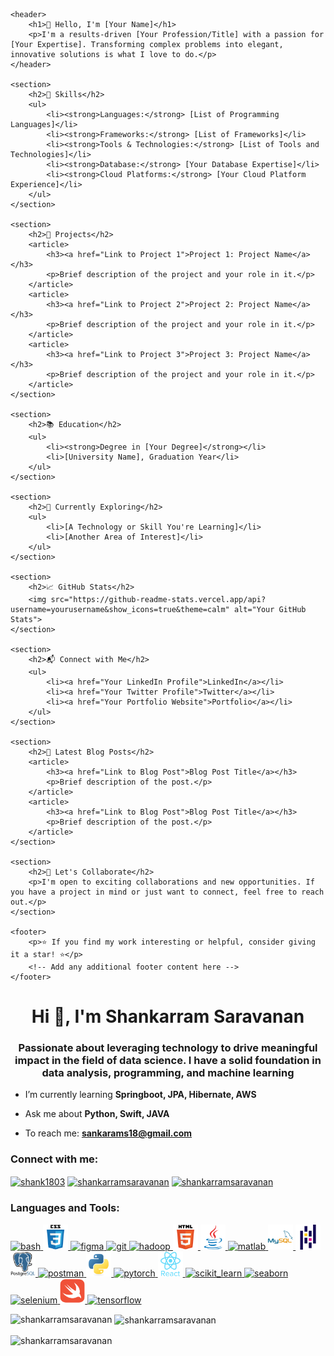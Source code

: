 

    <header>
        <h1>👋 Hello, I'm [Your Name]</h1>
        <p>I'm a results-driven [Your Profession/Title] with a passion for [Your Expertise]. Transforming complex problems into elegant, innovative solutions is what I love to do.</p>
    </header>

    <section>
        <h2>🚀 Skills</h2>
        <ul>
            <li><strong>Languages:</strong> [List of Programming Languages]</li>
            <li><strong>Frameworks:</strong> [List of Frameworks]</li>
            <li><strong>Tools & Technologies:</strong> [List of Tools and Technologies]</li>
            <li><strong>Database:</strong> [Your Database Expertise]</li>
            <li><strong>Cloud Platforms:</strong> [Your Cloud Platform Experience]</li>
        </ul>
    </section>

    <section>
        <h2>🌟 Projects</h2>
        <article>
            <h3><a href="Link to Project 1">Project 1: Project Name</a></h3>
            <p>Brief description of the project and your role in it.</p>
        </article>
        <article>
            <h3><a href="Link to Project 2">Project 2: Project Name</a></h3>
            <p>Brief description of the project and your role in it.</p>
        </article>
        <article>
            <h3><a href="Link to Project 3">Project 3: Project Name</a></h3>
            <p>Brief description of the project and your role in it.</p>
        </article>
    </section>

    <section>
        <h2>📚 Education</h2>
        <ul>
            <li><strong>Degree in [Your Degree]</strong></li>
            <li>[University Name], Graduation Year</li>
        </ul>
    </section>

    <section>
        <h2>🌱 Currently Exploring</h2>
        <ul>
            <li>[A Technology or Skill You're Learning]</li>
            <li>[Another Area of Interest]</li>
        </ul>
    </section>

    <section>
        <h2>📈 GitHub Stats</h2>
        <img src="https://github-readme-stats.vercel.app/api?username=yourusername&show_icons=true&theme=calm" alt="Your GitHub Stats">
    </section>

    <section>
        <h2>📬 Connect with Me</h2>
        <ul>
            <li><a href="Your LinkedIn Profile">LinkedIn</a></li>
            <li><a href="Your Twitter Profile">Twitter</a></li>
            <li><a href="Your Portfolio Website">Portfolio</a></li>
        </ul>
    </section>

    <section>
        <h2>📝 Latest Blog Posts</h2>
        <article>
            <h3><a href="Link to Blog Post">Blog Post Title</a></h3>
            <p>Brief description of the post.</p>
        </article>
        <article>
            <h3><a href="Link to Blog Post">Blog Post Title</a></h3>
            <p>Brief description of the post.</p>
        </article>
    </section>

    <section>
        <h2>🤝 Let's Collaborate</h2>
        <p>I'm open to exciting collaborations and new opportunities. If you have a project in mind or just want to connect, feel free to reach out.</p>
    </section>

    <footer>
        <p>⭐️ If you find my work interesting or helpful, consider giving it a star! ⭐️</p>
        <!-- Add any additional footer content here -->
    </footer>
<h1 align="center">Hi 👋, I'm Shankarram Saravanan</h1>
<h3 align="center"> Passionate about leveraging technology to drive meaningful impact in the field of data science. I have a solid foundation in data analysis, programming, and machine learning</h3>


- I’m currently learning **Springboot, JPA, Hibernate, AWS**

- Ask me about **Python, Swift, JAVA**

- To reach me: **sankarams18@gmail.com**

<h3 align="left">Connect with me:</h3>
<p align="left">
<a href="https://twitter.com/Shank1803" target="blank"><img align="center" src="https://raw.githubusercontent.com/rahuldkjain/github-profile-readme-generator/master/src/images/icons/Social/twitter.svg" alt="shank1803" height="30" width="40" /></a>
<a href="https://www.linkedin.com/in/shankarram-saravanan-03156b1aa/" target="blank"><img align="center" src="https://raw.githubusercontent.com/rahuldkjain/github-profile-readme-generator/master/src/images/icons/Social/linked-in-alt.svg" alt="shankarramsaravanan" height="30" width="40" /></a>
<a href="https://leetcode.com/ShankarRam_Saravanan/" target="blank"><img align="center" src="https://cdn.iconscout.com/icon/free/png-256/free-leetcode-3628885-3030025.png?f=webp&w=256" alt="shankarramsaravanan" height="30" width="40" /></a>

  


</p>

<h3 align="left">Languages and Tools:</h3>
<p align="left"> <a href="https://www.gnu.org/software/bash/" target="_blank" rel="noreferrer"> <img src="https://www.vectorlogo.zone/logos/gnu_bash/gnu_bash-icon.svg" alt="bash" width="40" height="40"/> </a> <a href="https://www.w3schools.com/css/" target="_blank" rel="noreferrer"> <img src="https://raw.githubusercontent.com/devicons/devicon/master/icons/css3/css3-original-wordmark.svg" alt="css3" width="40" height="40"/> </a> <a href="https://www.figma.com/" target="_blank" rel="noreferrer"> <img src="https://www.vectorlogo.zone/logos/figma/figma-icon.svg" alt="figma" width="40" height="40"/> </a> <a href="https://git-scm.com/" target="_blank" rel="noreferrer"> <img src="https://www.vectorlogo.zone/logos/git-scm/git-scm-icon.svg" alt="git" width="40" height="40"/> </a> <a href="https://hadoop.apache.org/" target="_blank" rel="noreferrer"> <img src="https://www.vectorlogo.zone/logos/apache_hadoop/apache_hadoop-icon.svg" alt="hadoop" width="40" height="40"/> </a> <a href="https://www.w3.org/html/" target="_blank" rel="noreferrer"> <img src="https://raw.githubusercontent.com/devicons/devicon/master/icons/html5/html5-original-wordmark.svg" alt="html5" width="40" height="40"/> </a> <a href="https://www.java.com" target="_blank" rel="noreferrer"> <img src="https://raw.githubusercontent.com/devicons/devicon/master/icons/java/java-original.svg" alt="java" width="40" height="40"/> </a> <a href="https://www.mathworks.com/" target="_blank" rel="noreferrer"> <img src="https://upload.wikimedia.org/wikipedia/commons/2/21/Matlab_Logo.png" alt="matlab" width="40" height="40"/> </a> <a href="https://www.mysql.com/" target="_blank" rel="noreferrer"> <img src="https://raw.githubusercontent.com/devicons/devicon/master/icons/mysql/mysql-original-wordmark.svg" alt="mysql" width="40" height="40"/> </a> <a href="https://pandas.pydata.org/" target="_blank" rel="noreferrer"> <img src="https://raw.githubusercontent.com/devicons/devicon/2ae2a900d2f041da66e950e4d48052658d850630/icons/pandas/pandas-original.svg" alt="pandas" width="40" height="40"/> </a> <a href="https://www.postgresql.org" target="_blank" rel="noreferrer"> <img src="https://raw.githubusercontent.com/devicons/devicon/master/icons/postgresql/postgresql-original-wordmark.svg" alt="postgresql" width="40" height="40"/> </a> <a href="https://postman.com" target="_blank" rel="noreferrer"> <img src="https://www.vectorlogo.zone/logos/getpostman/getpostman-icon.svg" alt="postman" width="40" height="40"/> </a> <a href="https://www.python.org" target="_blank" rel="noreferrer"> <img src="https://raw.githubusercontent.com/devicons/devicon/master/icons/python/python-original.svg" alt="python" width="40" height="40"/> </a> <a href="https://pytorch.org/" target="_blank" rel="noreferrer"> <img src="https://www.vectorlogo.zone/logos/pytorch/pytorch-icon.svg" alt="pytorch" width="40" height="40"/> </a> <a href="https://reactjs.org/" target="_blank" rel="noreferrer"> <img src="https://raw.githubusercontent.com/devicons/devicon/master/icons/react/react-original-wordmark.svg" alt="react" width="40" height="40"/> </a> <a href="https://scikit-learn.org/" target="_blank" rel="noreferrer"> <img src="https://upload.wikimedia.org/wikipedia/commons/0/05/Scikit_learn_logo_small.svg" alt="scikit_learn" width="40" height="40"/> </a> <a href="https://seaborn.pydata.org/" target="_blank" rel="noreferrer"> <img src="https://seaborn.pydata.org/_images/logo-mark-lightbg.svg" alt="seaborn" width="40" height="40"/> </a> <a href="https://www.selenium.dev" target="_blank" rel="noreferrer"> <img src="https://raw.githubusercontent.com/detain/svg-logos/780f25886640cef088af994181646db2f6b1a3f8/svg/selenium-logo.svg" alt="selenium" width="40" height="40"/> </a> <a href="https://developer.apple.com/swift/" target="_blank" rel="noreferrer"> <img src="https://raw.githubusercontent.com/devicons/devicon/master/icons/swift/swift-original.svg" alt="swift" width="40" height="40"/> </a> <a href="https://www.tensorflow.org" target="_blank" rel="noreferrer"> <img src="https://www.vectorlogo.zone/logos/tensorflow/tensorflow-icon.svg" alt="tensorflow" width="40" height="40"/> </a> </p>

<p><img align="left" src="https://github-readme-stats.vercel.app/api/top-langs?username=shankarramsaravanan&show_icons=true&locale=en&layout=compact" alt="shankarramsaravanan" /></p>

<p>&nbsp;<img align="center" src="https://github-readme-stats.vercel.app/api?username=shankarramsaravanan&show_icons=true&locale=en" alt="shankarramsaravanan" /></p>

<p><img align="center" src="https://github-readme-streak-stats.herokuapp.com/?user=shankarramsaravanan&" alt="shankarramsaravanan" /></p>
